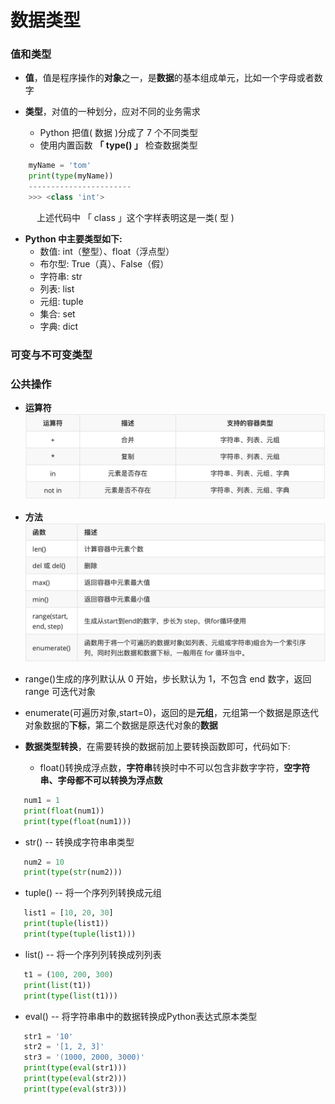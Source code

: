 # 数据类型
### 值和类型
* **值**，值是程序操作的**对象**之一，是**数据**的基本组成单元，比如一个字母或者数字

* **类型**，对值的一种划分，应对不同的业务需求
  * Python 把值( 数据 )分成了 7 个不同类型
  * 使用内置函数 **「 type() 」** 检查数据类型


```python
    myName = 'tom'
    print(type(myName))
    -----------------------
    >>> <class 'int'>
```
    
&emsp;&emsp;&emsp;上述代码中 「 class 」这个字样表明这是一类( 型 )
* **Python 中主要类型如下:**
  *  数值: int（整型）、float（浮点型）
  *  布尔型: True（真）、False（假）
  *  字符串: str
  *  列表: list
  *  元组: tuple
  *  集合: set
  *  字典: dict



### 可变与不可变类型





### 公共操作
*  **运算符**
![](/assets/QQ20200802-154648@2x.png)

*  **方法**
![](/assets/QQ20200802-155150@2x.png)
  * range()生成的序列默认从 0 开始，步长默认为 1，不包含 end 数字，返回 range 可迭代对象
  * enumerate(可遍历对象,start=0)，返回的是**元组**，元组第一个数据是原迭代对象数据的**下标**，第二个数据是原迭代对象的**数据**
  

* **数据类型转换**，在需要转换的数据前加上要转换函数即可，代码如下:

  * float()转换成浮点数，**字符串**转换时中不可以包含非数字字符，**空字符串、字母都不可以转换为浮点数**
  
 ```python
    num1 = 1 
    print(float(num1))  
    print(type(float(num1)))
 ```

  * str() -- 转换成字符串串类型

 ``` python 
    num2 = 10 
    print(type(str(num2))) 
 ``` 

  *  tuple() -- 将一个序列列转换成元组 

 ```python
    list1 = [10, 20, 30] 
    print(tuple(list1)) 
    print(type(tuple(list1)))
 ```

  *  list() -- 将一个序列列转换成列列表 
   
 ```python
    t1 = (100, 200, 300) 
    print(list(t1)) 
    print(type(list(t1)))
 ```  

  *  eval() -- 将字符串串中的数据转换成Python表达式原本类型 

 ```python
    str1 = '10'
    str2 = '[1, 2, 3]'
    str3 = '(1000, 2000, 3000)'
    print(type(eval(str1)))
    print(type(eval(str2)))
    print(type(eval(str3))) 

 ```








